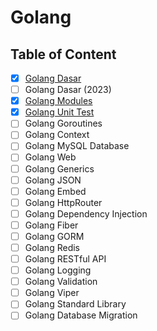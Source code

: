 # Golang

## Table of Content

- [x] [Golang Dasar](Golang%20Dasar)
- [ ] Golang Dasar (2023)
- [x] [Golang Modules](Golang%20Modules)
- [x] [Golang Unit Test](Golang%20Unit%20Test)
- [ ] Golang Goroutines
- [ ] Golang Context
- [ ] Golang MySQL Database
- [ ] Golang Web
- [ ] Golang Generics
- [ ] Golang JSON
- [ ] Golang Embed
- [ ] Golang HttpRouter
- [ ] Golang Dependency Injection
- [ ] Golang Fiber
- [ ] Golang GORM
- [ ] Golang Redis
- [ ] Golang RESTful API
- [ ] Golang Logging
- [ ] Golang Validation
- [ ] Golang Viper
- [ ] Golang Standard Library
- [ ] Golang Database Migration
